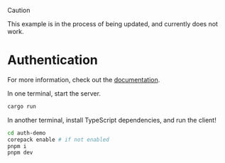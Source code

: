 > [!caution]
> This example is in the process of being updated, and currently does not work.

# Authentication

For more information, check out the [documentation](../../docs/ctx.md).

In one terminal, start the server.

```sh
cargo run
```

In another terminal, install TypeScript dependencies, and run the client!

```sh
cd auth-demo
corepack enable # if not enabled
pnpm i
pnpm dev
```
